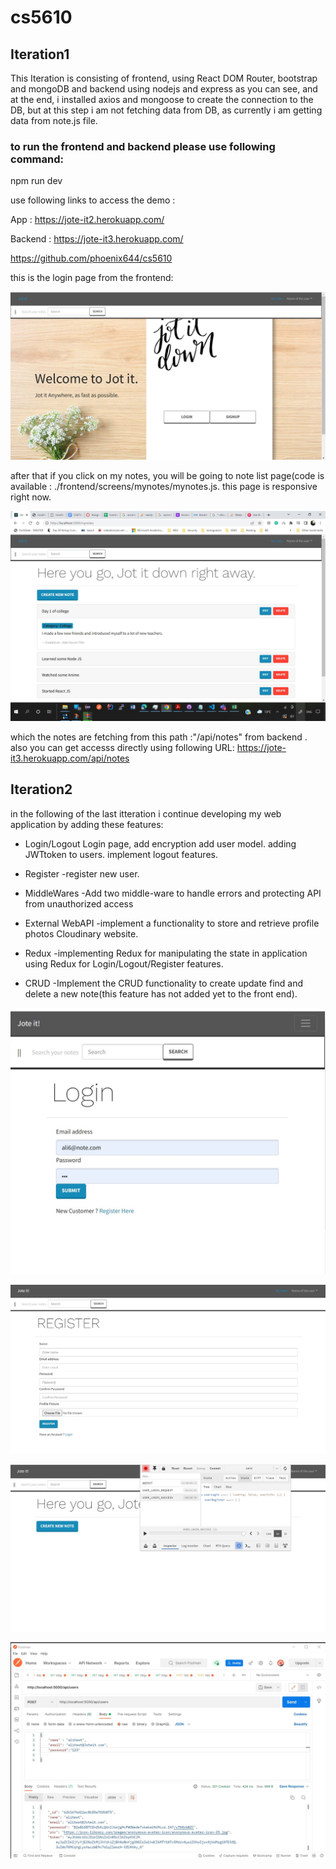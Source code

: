 # cs5610
## Iteration1

This Iteration is consisting of frontend, using React DOM Router, bootstrap and mongoDB and backend using nodejs and express as you can see, 
and at the end, i installed axios and mongoose to create the connection to the DB, 
but at this step i am not fetching data from DB, as currently i am getting data from note.js file. 

### to run the frontend and backend please use following command:

npm run dev

use following links to access the demo :


App : https://jote-it2.herokuapp.com/

Backend : https://jote-it3.herokuapp.com/

https://github.com/phoenix644/cs5610


this is the login page from the frontend:

![](screenshots/login.jpg)


after that if you click on my notes, you will be going to note list page(code is available : ./frontend/screens/mynotes/mynotes.js.
this page is responsive right now. 

![](screenshots/Mynotes%20page.jpg)


which the notes are fetching from this path :"/api/notes" from backend .
also you can get accesss directly using following URL: https://jote-it3.herokuapp.com/api/notes

## Iteration2

in the following of the last itteration i continue developing my web application by adding these features:
* Login/Logout
    Login page, add encryption
    add user model.
    adding JWTtoken to users.
    implement logout features.
* Register
    -register new user.
    
    
* MiddleWares 
    -Add two middle-ware to handle errors and protecting API from unauthorized access
    
    
* External WebAPI
    -implement a functionality to store and retrieve profile photos Cloudinary website.
    
* Redux
    -implementing Redux for manipulating the state in application using Redux for Login/Logout/Register features.
    
    
* CRUD
    -Implement the CRUD functionality to create update find and delete a new note(this feature has not added yet to the front end).
   

![](screenshots/loginpage.jpg)

![](screenshots/register.jpg)

![](screenshots/redux.jpg)

![](screenshots/createuser.jpg)